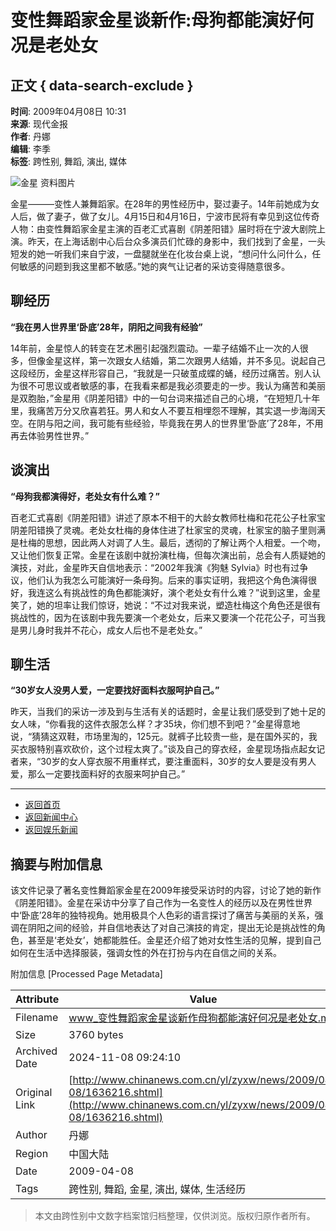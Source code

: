 # 变性舞蹈家金星谈新作:母狗都能演好何况是老处女

## 正文 { data-search-exclude }


**时间**: 2009年04月08日 10:31  
**来源**: 现代金报  
**作者**: 丹娜  
**编辑**: 李季  
**标签**: 跨性别, 舞蹈, 演出, 媒体

![金星 资料图片](http://i2.chinanews.com/zwimg/01.jpg)

金星———变性人兼舞蹈家。在28年的男性经历中，娶过妻子。14年前她成为女人后，做了妻子，做了女儿。4月15日和4月16日，宁波市民将有幸见到这位传奇人物：由变性舞蹈家金星主演的百老汇式喜剧《阴差阳错》届时将在宁波大剧院上演。昨天，在上海话剧中心后台众多演员们忙碌的身影中，我们找到了金星，一头短发的她一听我们来自宁波，一盘腿就坐在化妆台桌上说，“想问什么问什么，任何敏感的问题到我这里都不敏感。”她的爽气让记者的采访变得随意很多。

## 聊经历

**“我在男人世界里‘卧底’28年，阴阳之间我有经验”**

14年前，金星惊人的转变在艺术圈引起强烈震动。一辈子结婚不止一次的人很多，但像金星这样，第一次跟女人结婚，第二次跟男人结婚，并不多见。说起自己这段经历，金星这样形容自己，“我就是一只破茧成蝶的蛹，经历过痛苦。别人认为很不可思议或者敏感的事，在我看来都是我必须要走的一步。我认为痛苦和美丽是双胞胎，”金星用《阴差阳错》中的一句台词来描述自己的心境，“在短短几十年里，我痛苦万分又欣喜若狂。男人和女人不要互相埋怨不理解，其实退一步海阔天空。在阴与阳之间，我可能有些经验，毕竟我在男人的世界里‘卧底’了28年，不用再去体验男性世界。”

## 谈演出

**“母狗我都演得好，老处女有什么难？”**

百老汇式喜剧《阴差阳错》讲述了原本不相干的大龄女教师杜梅和花花公子杜家宝阴差阳错换了灵魂。老处女杜梅的身体住进了杜家宝的灵魂，杜家宝的脑子里则满是杜梅的思想，因此两人对调了人生。最后，透彻的了解让两个人相爱。一个吻，又让他们恢复正常。金星在该剧中就扮演杜梅，但每次演出前，总会有人质疑她的演技，对此，金星昨天自信地表示：“2002年我演《狗魅 Sylvia》时也有过争议，他们认为我怎么可能演好一条母狗。后来的事实证明，我把这个角色演得很好，我连这么有挑战性的角色都能演好，演个老处女有什么难？”说到这里，金星笑了，她的坦率让我们惊讶，她说：“不过对我来说，塑造杜梅这个角色还是很有挑战性的，因为在该剧中我先要演一个老处女，后来又要演一个花花公子，可当我是男儿身时我并不花心，成女人后也不是老处女。”

## 聊生活

**“30岁女人没男人爱，一定要找好面料衣服呵护自己。”**

昨天，当我们的采访一涉及到与生活有关的话题时，金星让我们感受到了她十足的女人味，“你看我的这件衣服怎么样？才35块，你们想不到吧？”金星得意地说，“猜猜这双鞋，市场里淘的，125元。就裤子比较贵一些，是在国外买的，我买衣服特别喜欢砍价，这个过程太爽了。”谈及自己的穿衣经，金星现场指点起女记者来，“30岁的女人穿衣服不用重样式，要注重面料，30岁的女人要是没有男人爱，那么一定要找面料好的衣服来呵护自己。”  

---

- [返回首页](http://www.chinanews.com/)
- [返回新闻中心](http://www.chinanews.com.cn/)
- [返回娱乐新闻](http://www.chinanews.com.cn/entertainment.shtml)

## 摘要与附加信息

<!-- tcd_abstract -->
该文件记录了著名变性舞蹈家金星在2009年接受采访时的内容，讨论了她的新作《阴差阳错》。金星在采访中分享了自己作为一名变性人的经历以及在男性世界中‘卧底’28年的独特视角。她用极具个人色彩的语言探讨了痛苦与美丽的关系，强调在阴阳之间的经验，并自信地表达了对自己演技的肯定，提出无论是挑战性的角色，甚至是‘老处女’，她都能胜任。金星还介绍了她对女性生活的见解，提到自己如何在生活中选择服装，强调女性的外在打扮与内在自信之间的关系。
<!-- tcd_abstract_end -->

附加信息 [Processed Page Metadata]

| Attribute       | Value                                  |
|-----------------|----------------------------------------|
| Filename        | www_变性舞蹈家金星谈新作母狗都能演好何况是老处女.md                             |
| Size            | 3760 bytes                           |
| Archived Date   | 2024-11-08 09:24:10                             |
| Original Link   | [http://www.chinanews.com.cn/yl/zyxw/news/2009/04-08/1636216.shtml](http://www.chinanews.com.cn/yl/zyxw/news/2009/04-08/1636216.shtml)                       |
| Author          | 丹娜                               |
| Region          | 中国大陆                               |
| Date            | 2009-04-08                                 |
| Tags            | 跨性别, 舞蹈, 金星, 演出, 媒体, 生活经历                                 |
>
> 本文由跨性别中文数字档案馆归档整理，仅供浏览。版权归原作者所有。
>